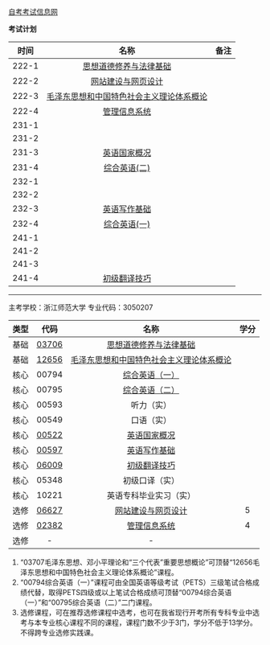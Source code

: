 [自考考试信息网](https://zk.zjzs.net/)

**考试计划**

|时间|名称|备注|
|:----------:|:----------:|:----------:|
|222-1|[思想道德修养与法律基础](03706.md)||
|222-2|[网站建设与网页设计](06627.md)||
|222-3|[毛泽东思想和中国特色社会主义理论体系概论](12656.md)||
|222-4|[管理信息系统](02382.md)||
|231-1|||
|231-2|||
|231-3|[英语国家概况](00522.md)||
|231-4|[综合英语(二)](00795.md)||
|232-1|||
|232-2|||
|232-3|[英语写作基础](00597.md)||
|232-4|[综合英语(一)](00794.md)||
|241-1|||
|241-2|||
|241-3|||
|241-4|[初级翻译技巧](06009.md)||

---

主考学校：浙江师范大学
专业代码：3050207

|类型|代码|名称|学分|
|:----------:|:----------:|:----------:|:----------:|
|基础|[03706](03706.md)|[思想道德修养与法律基础](03706.md)| |
|基础|[12656](12656.md)|[毛泽东思想和中国特色社会主义理论体系概论](12656.md)| |
|核心|00794|[综合英语（一）](00794.md)| |
|核心|00795|[综合英语（二）](00795.md)| |
|核心|00593|听力（实）| |
|核心|00549|口语（实）| |
|核心|[00522](00522.md)|[英语国家概况](00522.md)| |
|核心|[00597](00597.md)|[英语写作基础](00597.md)| |
|核心|[06009](06009.md)|[初级翻译技巧](06009.md)| |
|核心|05348|初级口译（实）| |
|核心|10221|英语专科毕业实习（实）| |
|选修|[06627](06627.md)|[网站建设与网页设计](06627.md)|5|
|选修|[02382](02382.md)|[管理信息系统](02382.md)|4|
|选修|-|-||

1. “03707毛泽东思想、邓小平理论和“三个代表”重要思想概论”可顶替“12656毛泽东思想和中国特色社会主义理论体系概论”课程。
2. “00794综合英语（一）”课程可由全国英语等级考试（PETS）三级笔试合格成绩代替，取得PETS四级或以上笔试合格成绩可顶替“00794综合英语（一）”和“00795综合英语（二）”二门课程。
3. 选修课程，可在推荐选修课程中选考，也可在我省现行开考所有专科专业中选考与本专业核心课程不同的课程，课程门数不少于3门，学分不低于13学分。不得跨专业选修实践课。
